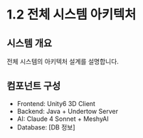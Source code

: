 # 1.2 전체 시스템 아키텍처 
 
## 시스템 개요 
전체 시스템의 아키텍처 설계를 설명합니다. 
 
## 컴포넌트 구성 
- Frontend: Unity6 3D Client 
- Backend: Java + Undertow Server 
- AI: Claude 4 Sonnet + MeshyAI 
- Database: [DB 정보] 
